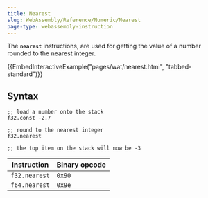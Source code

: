 ```yaml
---
title: Nearest
slug: WebAssembly/Reference/Numeric/Nearest
page-type: webassembly-instruction
---
```




The **`nearest`** instructions, are used for getting the value of a number rounded to the nearest integer.

{{EmbedInteractiveExample("pages/wat/nearest.html", "tabbed-standard")}}

## Syntax

```wasm
;; load a number onto the stack
f32.const -2.7

;; round to the nearest integer
f32.nearest

;; the top item on the stack will now be -3
```

| Instruction   | Binary opcode |
| ------------- | ------------- |
| `f32.nearest` | `0x90`        |
| `f64.nearest` | `0x9e`        |
